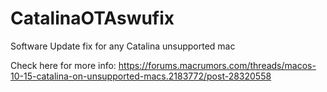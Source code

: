 # CatalinaOTAswufix

Software Update fix for any Catalina unsupported mac

Check here for more info: https://forums.macrumors.com/threads/macos-10-15-catalina-on-unsupported-macs.2183772/post-28320558
